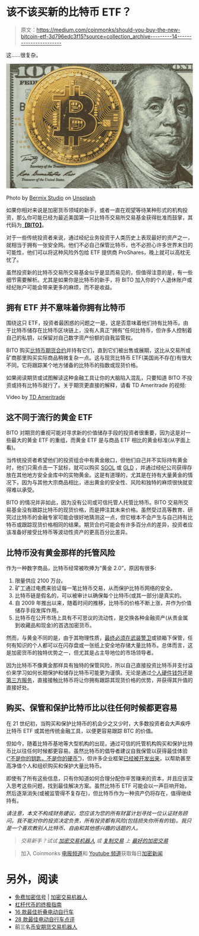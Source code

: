 # 该不该买新的比特币 ETF？

> 原文：<https://medium.com/coinmonks/should-you-buy-the-new-bitcoin-etf-3d796edc3f15?source=collection_archive---------14----------------------->

这……很复杂。

![](img/526890d65747c72d0c404cc7359b15ea.png)

Photo by [Bermix Studio](https://unsplash.com/@bermixstudio?utm_source=unsplash&utm_medium=referral&utm_content=creditCopyText) on [Unsplash](https://unsplash.com/s/photos/bitcoin?utm_source=unsplash&utm_medium=referral&utm_content=creditCopyText)

如果你相对来说是加密货币领域的新手，或者一直在观望等待某种形式的机构投资，那么你可能已经为最近美国第一只比特币交易所交易基金获得批准而鼓掌，其代码为[**【BITO】**](https://finance.yahoo.com/quote/BITO/)。

对于一些传统投资者来说，通过经纪业务投资于人类历史上表现最好的资产之一，就相当于拥有一张安全网。他们不必自己保管比特币，也不必担心许多世界末日的可能性，他们可以将这种风险外包给 ETF 提供商 ProShares，晚上就可以高枕无忧了。

虽然投资新的比特币交易所交易基金似乎是显而易见的，但值得注意的是，有一些细节需要解析。尤其是如果你是比特币的新手，将 BITO 加入你的个人退休账户或经纪账户可能会带来更多的麻烦，而不是收益。

## 拥有 ETF 并不意味着你拥有比特币

围绕这只 ETF，投资者最困惑的问题之一是，这是否意味着他们持有比特币。由于比特币储存在比特币区块链上，没有人真正“拥有”任何比特币，但许多人控制着自己的私钥，以保留对自己数字资产份额的自我监管权。

BITO 购买[比特币期货合约](https://www.investopedia.com/tech/how-are-bitcoin-futures-priced/)并持有它们，直到它们被出售或展期，这比从交易所或矿商那里购买实际商品稍微复杂一点。这与现货比特币 ETF(美国尚不存在)有很大不同，它将跟踪某个地方储备的比特币的指数或现货价格。

如果阅读期货或试图解读这种金融工具让你的大脑陷入混乱，只要知道 BITO 不投资或持有比特币就行了。关于期货更直接的解释，请看 TD Ameritrade 的视频:

Video by [TD Ameritrade](https://www.youtube.com/watch?v=x0PfbjzRc2o)

## 这不同于流行的黄金 ETF

BITO 对期货的重视可能对寻求新的价值储存手段的投资者很重要，因为这是对一些最大的黄金 ETF 的重组，而黄金 ETF 是与商品 ETF 相比的黄金标准(从字面上看)。

当传统投资者希望他们的投资组合中有黄金敞口，但他们自己并不实际持有黄金时，他们只需点击一下鼠标，就可以购买 [SGOL](https://www.etf.com/US00326A10#overview) 或 [GLD](https://www.etf.com/GLD#overview) ，并通过经纪公司获得存放在其他地方安全金库中的实物黄金。这是有道理的，尤其是在持有大量黄金的情况下，因为与其他大宗商品相比，进出黄金的安全性、风险和独特的麻烦很快就变得难以承受。

BITO 的情况并非如此，因为没有公司或可信托管人托管比特币。BITO 交易所交易基金没有跟踪比特币的现货价格，而是押注其未来价格。虽然受过高等教育、研究过比特币的金融专家可能会很好地猜测这一点，但它根本不会产生与自己持有比特币或跟踪现货价格相同的结果。期货合约可能会有许多百分点的差异，投资者应该准备好接受比特币等波动性资产的更高百分比差异。

## 比特币没有黄金那样的托管风险

作为一种数字商品，比特币经常被吹捧为“黄金 2.0”，原因有很多:

1.  限量供应 2100 万台。
2.  矿工通过电费来验证每一笔比特币交易，从而保护比特币网络的安全。
3.  比特币链是假名的，可以被审计以确保每个比特币(或其一部分)是真实的。
4.  自 2009 年推出以来，随着时间的推移，比特币的价格不断上涨，并作为价值储存手段发挥作用。
5.  比特币在公开市场上具有不可思议的流动性，是交换各种金融资产(从贵金属到收藏品和现金)的首选加密货币。

然而，与黄金不同的是，由于其物理性质，[最终必须在武装警卫](https://en.wikipedia.org/wiki/United_States_Bullion_Depository)或锁箱下保管，任何有知识的个人都可以在闪存盘或一张纸上安全地存储大量比特币。总体而言，这是加密货币的独特优势之一，但尤其是占主导地位的市场领导者。

因为比特币不像黄金那样具有独特的保管风险，所以自己直接投资比特币并支付溢价来学习如何长期保护和储存比特币可能更为谨慎。无论是通过[个人硬件钱包](https://bitcoin.org/en/wallets/hardware/?platform=hardware&step=5)还是[第三方服务](https://itrustcapital.com/)，直接接触比特币将让你拥有跟踪其现货价格的优势，并获得其升值的直接好处。

## 购买、保管和保护比特币比以往任何时候都更容易

在 21 世纪初，当购买和保护比特币的机会少之又少时，大多数投资者会大声疾呼比特币 ETF 或其他传统金融工具，以便更容易跟踪 BTC 的价值。

但如今，随着比特币基地等大型机构的出现，通过可信的托管机构购买和保护比特币比以往任何时候都更容易。虽然比特币的倡导者建议自我保管以获得最佳体验([“不是你的钥匙，不是你的硬币”](http://www.notyourkeysnotyourcoins.org/))，但许多企业框架[已经被开发出来](https://bravenewcoin.com/insights/institutional-grade-crypto-custody-solutions-have-arrived-now-what)，以帮助甚至高净值个人和组织购买和保护大量比特币。

即使有了所有这些信息，只有你知道如何合理分配你辛苦赚来的资本，并且应该深入思考这些问题，找到最佳解决方案。虽然比特币 ETF 可能会以一声巨响开始，然后逐渐消失(或被监管得不复存在)，但比特币作为一种资产仍将存在，值得继续持有。

*请注意，本文不构成财务建议，您应该为您的所有财富计划寻找一位认证财务顾问。我不能对你的投资决定负责，所有投资都有风险(包括损失你所有的钱)。我只是一个喜欢教别人比特币、自由和其他感兴趣的话题的人。*

> *交易新手？试试* [*加密交易机器人*](/coinmonks/crypto-trading-bot-c2ffce8acb2a) *或* [*复制交易*](/coinmonks/top-10-crypto-copy-trading-platforms-for-beginners-d0c37c7d698c) *上* [*最好的加密交易*](/coinmonks/crypto-exchange-dd2f9d6f3769)

> 加入 Coinmonks [电报频道](https://t.me/coincodecap)和 [Youtube 频道](https://www.youtube.com/c/coinmonks/videos)获取每日[加密新闻](http://coincodecap.com/)

# 另外，阅读

*   [免费加密信号](/coinmonks/free-crypto-signals-48b25e61a8da) | [加密交易机器人](/coinmonks/crypto-trading-bot-c2ffce8acb2a)
*   [杠杆代币的终极指南](/coinmonks/leveraged-token-3f5257808b22)
*   [16 款最佳折叠电动自行车](/coinmonks/top-17-folding-electric-bikes-5e296f0918cb)
*   [28 款最佳电动自行车点评](/coinmonks/the-28-best-electric-bikes-review-and-buying-guide-in-2023-7bb3146cb403)
*   前三名[币安期货交易机器人](/coinmonks/top-3-binance-futures-trading-bots-e6031f84b3f9)